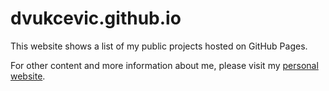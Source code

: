 # dvukcevic.github.io

This website shows a list of my public projects hosted on GitHub Pages.

For other content and more information about me, please visit my [personal
website](http://damjan.vukcevic.net/).
